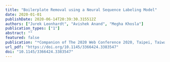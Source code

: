 ```yaml
---
title: "Boilerplate Removal using a Neural Sequence Labeling Model"
date: 2020-01-01
publishDate: 2020-06-14T20:39:30.315512Z
authors: ["Jurek Leonhardt", "Avishek Anand", "Megha Khosla"]
publication_types: ["1"]
abstract: ""
featured: false
publication: "*Companion of The 2020 Web Conference 2020, Taipei, Taiwan, April 20-24, 2020*"
url_pdf: "https://doi.org/10.1145/3366424.3383547"
doi: "10.1145/3366424.3383547"
---
```


